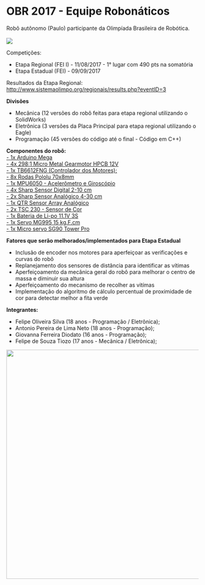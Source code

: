 # OBR 2017 - Equipe Robonáticos
Robô autônomo (Paulo) participante da Olimpíada Brasileira de Robótica.
<br><br>
<img src="https://github.com/FeoSilva/OBR-2017/blob/master/M%C3%ADdia/Paulo.jpg" />

Competições:
- Etapa Regional (FEI I) - 11/08/2017 - 1° lugar com 490 pts na somatória
- Etapa Estadual (FEI) - 09/09/2017

Resultados da Etapa Regional:
http://www.sistemaolimpo.org/regionais/results.php?eventID=3

<b>Divisões</b>
- Mecânica (12 versões do robô feitas para etapa regional utilizando o SolidWorks)
- Eletrônica (3 versões da Placa Principal para etapa regional utilizando o Eagle)
- Programação (45 versões do código até o final - Código em C++)

<b>Componentes do robô:</b><br>
<a href="https://store.arduino.cc/usa/arduino-mega-2560-rev3">- 1x Arduino Mega</a><br>
<a href="https://www.pololu.com/product/3045">- 4x 298:1 Micro Metal Gearmotor HPCB 12V</a><br>
<a href="https://www.pololu.com/product/713/resources">- 1x TB6612FNG (Controlador dos Motores);</a><br>
<a href="https://www.pololu.com/product/1425">- 8x Rodas Pololu 70x8mm</a><br>
<a href="https://www.filipeflop.com/produto/acelerometro-e-giroscopio-3-eixos-6-dof-mpu-6050/">- 1x MPU6050 - Acelerômetro e Giroscópio</a><br>
<a href="https://www.pololu.com/product/1134">- 4x Sharp Sensor Digital 2-10 cm</a><br>
<a href="https://www.pololu.com/product/2464">- 2x Sharp Sensor Analógico 4-30 cm</a><br>
<a href="https://www.pololu.com/product/960">- 1x QTR Sensor Array Analógico</a><br>
<a href="http://www.usinainfo.com.br/sensores-para-arduino/sensor-de-cor-para-arduino-tcs230-2810.html">- 2x TSC 230 - Sensor de Cor</a><br>
<a href="http://produto.mercadolivre.com.br/MLB-876602966-bateria-lipo-turnigy-2200mah-3s-111v-20c-_JM">- 1x Bateria de Li-po 11.1V 3S</a><br>
<a href="https://www.filipeflop.com/produto/servo-towerpro-mg995-metalico/">- 1x Servo MG995 15 kg.F.cm</a><br>
<a href="https://www.filipeflop.com/produto/micro-servo-9g-sg90-towerpro/">- 1x Micro servo SG90 Tower Pro</a>

<b>Fatores que serão melhorados/implementados para Etapa Estadual</b>
- Inclusão de encoder nos motores para aperfeiçoar as verificações e curvas do robô<br>
- Replanejamento dos sensores de distância para identificar as vítimas<br>
- Aperfeiçoamento da mecânica geral do robô para melhorar o centro de massa e diminuir sua altura<br>
- Aperfeiçoamento do mecanismo de recolher as vitímas<br>
- Implementação do algoritmo de cálculo percentual de proximidade de cor para detectar melhor a fita verde

<b>Integrantes:</b>
- Felipe Oliveira Silva (18 anos - Programação / Eletrônica);
- Antonio Pereira de Lima Neto (18 anos - Programação);
- Giovanna Ferreira Diodato (16 anos - Programação);
- Felipe de Souza Tiozo (17 anos - Mecânica / Eletrônica);

<p align="center"><img src="https://github.com/FeoSilva/OBR-2017/blob/master/M%C3%ADdia/Equipe.jpg" width="600"/></p>



